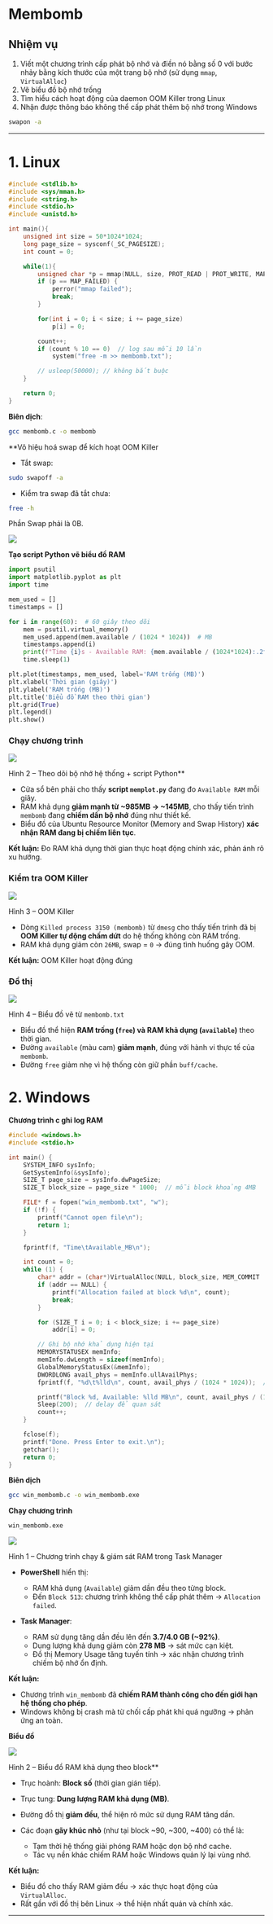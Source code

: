 # Membomb

## Nhiệm vụ

1. Viết một chương trình cấp phát bộ nhớ và điền nó bằng số 0
   với bước nhảy bằng kích thước của một trang bộ nhớ (sử dụng `mmap`, `VirtualAlloc`)
2. Vẽ biểu đồ bộ nhớ trống
3. Tìm hiểu cách hoạt động của daemon OOM Killer trong Linux
4. Nhận được thông báo không thể cấp phát thêm bộ nhớ trong Windows

```bash
swapon -a
```

---

# 1. Linux

```c
#include <stdlib.h>
#include <sys/mman.h>
#include <string.h>
#include <stdio.h>
#include <unistd.h>

int main(){
    unsigned int size = 50*1024*1024;
    long page_size = sysconf(_SC_PAGESIZE);
    int count = 0;

    while(1){
        unsigned char *p = mmap(NULL, size, PROT_READ | PROT_WRITE, MAP_PRIVATE | MAP_ANONYMOUS, -1, 0);
        if (p == MAP_FAILED) {
            perror("mmap failed");
            break;
        }

        for(int i = 0; i < size; i += page_size)
            p[i] = 0;

        count++;
        if (count % 10 == 0)  // log sau mỗi 10 lần
            system("free -m >> membomb.txt");

        // usleep(50000); // không bắt buộc
    }

    return 0;
}
```

**Biên dịch**:

```bash
gcc membomb.c -o membomb
```
**Vô hiệu hoá swap để kích hoạt OOM Killer

- Tắt swap:

```bash
sudo swapoff -a
```

- Kiểm tra swap đã tắt chưa:

```bash
free -h
```

Phần Swap phải là 0B.

![](./img/Linux/1.png)

**Tạo script Python vẽ biểu đồ RAM**

```python
import psutil
import matplotlib.pyplot as plt
import time

mem_used = []
timestamps = []

for i in range(60):  # 60 giây theo dõi
    mem = psutil.virtual_memory()
    mem_used.append(mem.available / (1024 * 1024))  # MB
    timestamps.append(i)
    print(f"Time {i}s - Available RAM: {mem.available / (1024*1024):.2f} MB")
    time.sleep(1)

plt.plot(timestamps, mem_used, label='RAM trống (MB)')
plt.xlabel('Thời gian (giây)')
plt.ylabel('RAM trống (MB)')
plt.title('Biểu đồ RAM theo thời gian')
plt.grid(True)
plt.legend()
plt.show()
```

### Chạy chương trình

![](./img/Linux/2.png)

Hình 2 – Theo dõi bộ nhớ hệ thống + script Python**

* Cửa sổ bên phải cho thấy **script `memplot.py`** đang đo `Available RAM` mỗi giây.
* RAM khả dụng **giảm mạnh từ \~985MB → \~145MB**, cho thấy tiến trình `membomb` đang **chiếm dần bộ nhớ** đúng như thiết kế.
* Biểu đồ của Ubuntu Resource Monitor (Memory and Swap History) **xác nhận RAM đang bị chiếm liên tục**.

**Kết luận:** Đo RAM khả dụng thời gian thực hoạt động chính xác, phản ánh rõ xu hướng.

### Kiểm tra OOM Killer

![](./img/Linux/3.png)

Hình 3 – OOM Killer

* Dòng `Killed process 3150 (membomb)` từ `dmesg` cho thấy tiến trình đã bị **OOM Killer tự động chấm dứt** do hệ thống không còn RAM trống.
* RAM khả dụng giảm còn `26MB`, swap = `0` → đúng tình huống gây OOM.

 **Kết luận:** OOM Killer hoạt động đúng 

### Đồ thị

![](./img/Linux/4.png)

Hình 4 – Biểu đồ vẽ từ `membomb.txt`

* Biểu đồ thể hiện **RAM trống (`free`) và RAM khả dụng (`available`)** theo thời gian.
* Đường `available` (màu cam) **giảm mạnh**, đúng với hành vi thực tế của `membomb`.
* Đường `free` giảm nhẹ vì hệ thống còn giữ phần `buff/cache`.


# 2. Windows

**Chương trình c ghi log RAM**

```c
#include <windows.h>
#include <stdio.h>

int main() {
    SYSTEM_INFO sysInfo;
    GetSystemInfo(&sysInfo);
    SIZE_T page_size = sysInfo.dwPageSize;
    SIZE_T block_size = page_size * 1000;  // mỗi block khoảng 4MB

    FILE* f = fopen("win_membomb.txt", "w");
    if (!f) {
        printf("Cannot open file\n");
        return 1;
    }

    fprintf(f, "Time\tAvailable_MB\n");

    int count = 0;
    while (1) {
        char* addr = (char*)VirtualAlloc(NULL, block_size, MEM_COMMIT | MEM_RESERVE, PAGE_READWRITE);
        if (addr == NULL) {
            printf("Allocation failed at block %d\n", count);
            break;
        }

        for (SIZE_T i = 0; i < block_size; i += page_size)
            addr[i] = 0;

        // Ghi bộ nhớ khả dụng hiện tại
        MEMORYSTATUSEX memInfo;
        memInfo.dwLength = sizeof(memInfo);
        GlobalMemoryStatusEx(&memInfo);
        DWORDLONG avail_phys = memInfo.ullAvailPhys;
        fprintf(f, "%d\t%lld\n", count, avail_phys / (1024 * 1024));  // đơn vị MB

        printf("Block %d, Available: %lld MB\n", count, avail_phys / (1024 * 1024));
        Sleep(200);  // delay để quan sát
        count++;
    }

    fclose(f);
    printf("Done. Press Enter to exit.\n");
    getchar();
    return 0;
}
```

**Biên dịch**

```bash
gcc win_membomb.c -o win_membomb.exe
```

**Chạy chương trình**

```bash
win_membomb.exe
```

![](./img/Windows/1.png)

Hình 1 – Chương trình chạy & giám sát RAM trong Task Manager

* **PowerShell** hiển thị:

  * RAM khả dụng (`Available`) giảm dần đều theo từng block.
  * Đến `Block 513`: chương trình không thể cấp phát thêm → `Allocation failed`.

* **Task Manager**:

  * RAM sử dụng tăng dần đều lên đến **3.7/4.0 GB (\~92%)**.
  * Dung lượng khả dụng giảm còn **278 MB** → sát mức cạn kiệt.
  * Đồ thị Memory Usage tăng tuyến tính → xác nhận chương trình chiếm bộ nhớ ổn định.

**Kết luận:**

* Chương trình `win_membomb` đã **chiếm RAM thành công cho đến giới hạn hệ thống cho phép**.
* Windows không bị crash mà từ chối cấp phát khi quá ngưỡng → phản ứng an toàn.

**Biểu đồ**

![](./img/Windows/2.png)

Hình 2 – Biểu đồ RAM khả dụng theo block**

* Trục hoành: **Block số** (thời gian gián tiếp).

* Trục tung: **Dung lượng RAM khả dụng (MB)**.

* Đường đồ thị **giảm đều**, thể hiện rõ mức sử dụng RAM tăng dần.

* Các đoạn **gãy khúc nhỏ** (như tại block \~90, \~300, \~400) có thể là:

  * Tạm thời hệ thống giải phóng RAM hoặc dọn bộ nhớ cache.
  * Tác vụ nền khác chiếm RAM hoặc Windows quản lý lại vùng nhớ.

**Kết luận:**

* Biểu đồ cho thấy RAM giảm đều → xác thực hoạt động của `VirtualAlloc`.
* Rất gần với đồ thị bên Linux → thể hiện nhất quán và chính xác.

---

